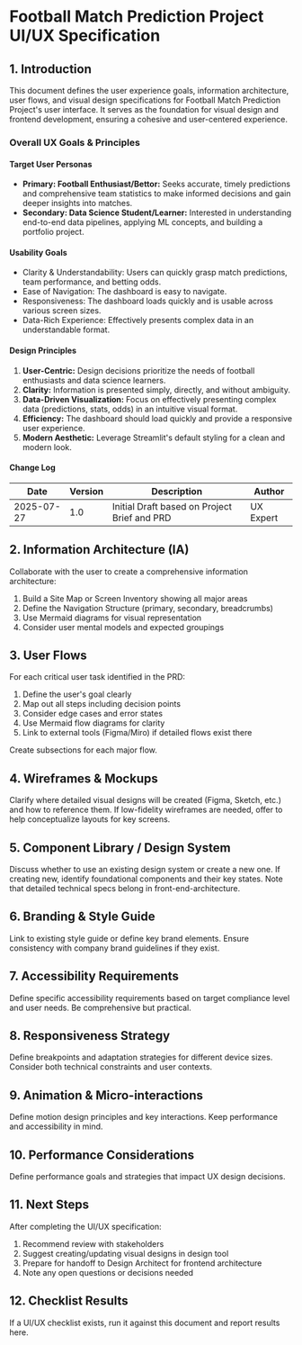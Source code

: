 # Football Match Prediction Project UI/UX Specification

## 1. Introduction

This document defines the user experience goals, information architecture, user flows, and visual design specifications for Football Match Prediction Project's user interface. It serves as the foundation for visual design and frontend development, ensuring a cohesive and user-centered experience.

### Overall UX Goals & Principles

#### Target User Personas
- **Primary: Football Enthusiast/Bettor:** Seeks accurate, timely predictions and comprehensive team statistics to make informed decisions and gain deeper insights into matches.
- **Secondary: Data Science Student/Learner:** Interested in understanding end-to-end data pipelines, applying ML concepts, and building a portfolio project.

#### Usability Goals
- Clarity & Understandability: Users can quickly grasp match predictions, team performance, and betting odds.
- Ease of Navigation: The dashboard is easy to navigate.
- Responsiveness: The dashboard loads quickly and is usable across various screen sizes.
- Data-Rich Experience: Effectively presents complex data in an understandable format.

#### Design Principles
1. **User-Centric:** Design decisions prioritize the needs of football enthusiasts and data science learners.
2. **Clarity:** Information is presented simply, directly, and without ambiguity.
3. **Data-Driven Visualization:** Focus on effectively presenting complex data (predictions, stats, odds) in an intuitive visual format.
4. **Efficiency:** The dashboard should load quickly and provide a responsive user experience.
5. **Modern Aesthetic:** Leverage Streamlit's default styling for a clean and modern look.

#### Change Log

| Date | Version | Description | Author |
|---|---|---|---|
| 2025-07-27 | 1.0 | Initial Draft based on Project Brief and PRD | UX Expert |

## 2. Information Architecture (IA)

Collaborate with the user to create a comprehensive information architecture:

1. Build a Site Map or Screen Inventory showing all major areas
2. Define the Navigation Structure (primary, secondary, breadcrumbs)
3. Use Mermaid diagrams for visual representation
4. Consider user mental models and expected groupings

## 3. User Flows

For each critical user task identified in the PRD:

1. Define the user's goal clearly
2. Map out all steps including decision points
3. Consider edge cases and error states
4. Use Mermaid flow diagrams for clarity
5. Link to external tools (Figma/Miro) if detailed flows exist there

Create subsections for each major flow.

## 4. Wireframes & Mockups

Clarify where detailed visual designs will be created (Figma, Sketch, etc.) and how to reference them. If low-fidelity wireframes are needed, offer to help conceptualize layouts for key screens.

## 5. Component Library / Design System

Discuss whether to use an existing design system or create a new one. If creating new, identify foundational components and their key states. Note that detailed technical specs belong in front-end-architecture.

## 6. Branding & Style Guide

Link to existing style guide or define key brand elements. Ensure consistency with company brand guidelines if they exist.

## 7. Accessibility Requirements

Define specific accessibility requirements based on target compliance level and user needs. Be comprehensive but practical.

## 8. Responsiveness Strategy

Define breakpoints and adaptation strategies for different device sizes. Consider both technical constraints and user contexts.

## 9. Animation & Micro-interactions

Define motion design principles and key interactions. Keep performance and accessibility in mind.

## 10. Performance Considerations

Define performance goals and strategies that impact UX design decisions.

## 11. Next Steps

After completing the UI/UX specification:

1. Recommend review with stakeholders
2. Suggest creating/updating visual designs in design tool
3. Prepare for handoff to Design Architect for frontend architecture
4. Note any open questions or decisions needed

## 12. Checklist Results

If a UI/UX checklist exists, run it against this document and report results here.
